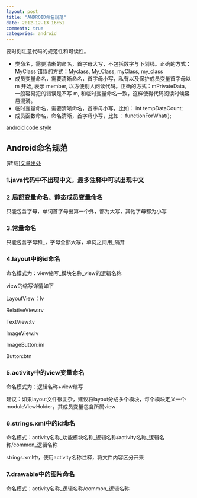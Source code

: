 ```yaml
---
layout: post
title: "ANDROID命名规范"
date: 2012-12-13 16:51
comments: true
categories: android
---
```

要时刻注意代码的规范性和可读性。
<!-- more -->
<ul>
	<li>类命名，需要清晰的命名，首字母大写，不包括数字与下划线。正确的方式：MyClass 错误的方式：Myclass, My_Class, myClass, my_class</li>
	<li>成员变量命名，需要清晰命名，首字母小写，私有以及保护成员变量首字母以 m 开始, 表示 member, 以方便别人阅读代码。正确的方式：mPrivateData，一般容易犯的错误是不写 m, 和临时变量命名一致，这样使得代码阅读时候容易混淆。</li>
	<li>临时变量命名，需要清晰命名，首字母小写，比如： int tempDataCount;</li>
	<li>成员函数命名，命名清晰，首字母小写，比如： functionForWhat();</li>
</ul>
<a href=" http://source.android.com/source/code-style.html">android code style</a>
<br/>
<h2>Android命名规范</h2><p class="laiyuan">[转载]<a href="http://www.cnblogs.com/xiongbo/archive/2011/08/15/2098130.html">文章出处</a></p>
<h3>1.java代码中不出现中文，最多注释中可以出现中文</h3>
<h3>2.局部变量命名、静态成员变量命名</h3>
<p class="para">只能包含字母，单词首字母出第一个外，都为大写，其他字母都为小写</p>
<h3>3.常量命名</h3>
<p class="para">只能包含字母和_，字母全部大写，单词之间用_隔开</p>
<h3>4.layout中的id命名</h3>
<p class="para">命名模式为：view缩写_模块名称_view的逻辑名称</p>
<p class="para">view的缩写详情如下</p>
<p class="para">LayoutView：lv</p>
<p class="para">RelativeView:rv</p>
<p class="para">TextView:tv</p>
<p class="para">ImageView:iv</p>
<p class="para">ImageButton:im</p>
<p class="para">Button:btn</p>
<h3>5.activity中的view变量命名</h3>
<p class="para">命名模式为：逻辑名称+view缩写</p>
<p class="para">建议：如果layout文件很复杂，建议将layout分成多个模块，每个模块定义一个moduleViewHolder，其成员变量包含所属view</p>
<h3>6.strings.xml中的id命名</h3>
<p class="para">命名模式：activity名称_功能模块名称_逻辑名称/activity名称_逻辑名称/common_逻辑名称</p>
<p class="para">strings.xml中，使用activity名称注释，将文件内容区分开来</p>
<h3>7.drawable中的图片命名</h3>
<p class="para">命名模式：activity名称_逻辑名称/common_逻辑名称</p>
